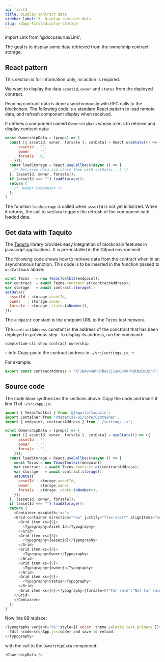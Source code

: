 ```yaml
---
id: first3
title: Display contract data
sidebar_label: 3. Display contract data
slug: /dapp-first/display-storage
---
```

import Link from '@docusaurus/Link';

The goal is to display some data retrieved from the ownership contract storage.

## React pattern

This section is for information only, no action is required.

We want to display the data `assetid`, `owner` and `status` from the deployed contract.

Reading contract data is done asynchronously with RPC calls to the blockchain. The following code is a standard React pattern to load  remote data, and refresh component display when received.

It defines a component named `OwnershipData` whose role is to retrieve and display contract data:

```js
const OwnershipData = (props) => {
  const [{ assetid, owner, forsale }, setData] = React.useState(() => ({
      assetid : "",
      owner   : "",
      forsale : 0,
    }));
  const loadStorage = React.useCallback(async () => {
    /* Retrieve data and store them with setData(...) */
  }, [assetId, owner, forsale]);
  if (assetId === "") loadStorage();
  return (
    /* Render Component */
  );
}
```

The function `loadstorage` is called when `assetId` is not yet initialized. When it returns, the call to `setData` triggers the refresh of the component with loaded data.

## Get data with Taquito

The <a href='https://tezostaquito.io/' target='_blank'>Taquito</a> library provides easy integration of blockchain features in javascript applications. It is pre-installed in the Gitpod environment.

The following code shows how to retrieve data from the contract when in an asynchronous function. This code is to be inserted in the function passed to `useCallback` above:

```js {5-7}
const Tezos   = new TezosToolkit(endpoint);
var contract  = await Tezos.contract.at(contractAddress);
var storage   = await contract.storage();
setData({
  assetId : storage.assetId,
  owner   : storage.owner,
  forsale : storage._state.toNumber(),
});
```

The `endpoint` constant is the endpoint URL to the Tezos test network.

The `contractAddress` constant is the address of the conctract that has been deployed in previous step. To display its address, run the command:

```
completium-cli show contract ownership
```
:::info
Copy-paste the contract address in `~/src/settings.js`.
:::

For example:
```js
export const contractAddress = "KT1BAVw4WhU7BAs2jiakDv4VrR9CNzQK32rd";
```

## Source code

The code blow synthesizes the sections above. Copy the code and insert it line 11 of `~/src/App.js`:

```js
import { TezosToolkit } from '@taquito/taquito';
import Container from '@material-ui/core/Container';
import { endpoint, contractAddress } from './settings.js';

const OwnershipData = (props) => {
  const [{ assetId, owner, forsale }, setData] = useState(() => ({
      assetId : "",
      owner   : "",
      forsale : "",
    }));
  const loadStorage = React.useCallback(async () => {
    const Tezos = new TezosToolkit(endpoint);
    var contract  = await Tezos.contract.at(contractAddress);
    var storage   = await contract.storage();
    setData({
      assetId : storage.assetId,
      owner   : storage.owner,
      forsale : storage._state.toNumber(),
    });
  }, [assetId, owner, forsale]);
  if (assetId === "") loadStorage();
  return (
    <Container maxWidth='xs'>
    <Grid container direction="row" justify="flex-start" alignItems="center" spacing={1}>
      <Grid item xs={6}>
        <Typography>Asset Id</Typography>
      </Grid>
      <Grid item xs={6}>
        <Typography>{assetId}</Typography>
      </Grid>
      <Grid item xs={6}>
        <Typography>Owner</Typography>
      </Grid>
      <Grid item xs={6}>
        <Typography>{owner}</Typography>
      </Grid>
      <Grid item xs={6}>
        <Typography>Status</Typography>
      </Grid>
      <Grid item xs={6}><Typography>{forsale>0?"For sale":"Not for sale"}</Typography></Grid>
    </Grid>
    </Container>
  );
}
```

Now line 88 replace:

```js
<Typography variant="h6" style={{ color: theme.palette.text.primary }}>
  Edit <code>src/App.js</code> and save to reload.
</Typography>
```

with the call to the `OwnershipData` component:

```js
<OnwershipData />
```